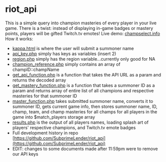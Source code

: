 # riot_api
This is a simple query into champion masteries of every player in your live game. There is a twist: instead of displaying in-game badges or mastery points, players will be gifted Twitch.tv emotes!
<enter>
<enter>
Live demo: [champselect.info](http://champselect.info/kappa/kappa.html)
How it works:

+ [kappa.html](kappa.html) is where the user will submit a summoner name
+ [api_key.php](api_key.php) simply has keys as variables (insert 2)
+ [region.php](region.php) simply has the region variable...currently only good for NA
+ [champion_reference.php](champion_reference.php) simply contains an array of champID::champName
+ [get_api_function.php](get_api_function.php) is a function that takes the API URL as a param and returns the decoded array
+ [get_mastery_function.php](get_master_function.php) is a function that takes a summoner ID as a param and returns array of entire list of all champions and respective masteries for that summoner ID 
+ [master_function.php](master_function.php) takes submitted summoner name, converts it to summoner ID, gets current game info, then stores summoner name, ID, champ, team, and champ masteries for all champs for all players in the game into $match_players storage array
+ [results.php](results.php) is the output of all players names, loading splash art of players' respective champions, and Twitch.tv emote badges
+ Full development history in repo [https://github.com/SubprimeLender/riot_api](https://github.com/SubprimeLender/riot_api)
+ EDIT: changes to some documents made after 11:59pm were to remove our API keys

